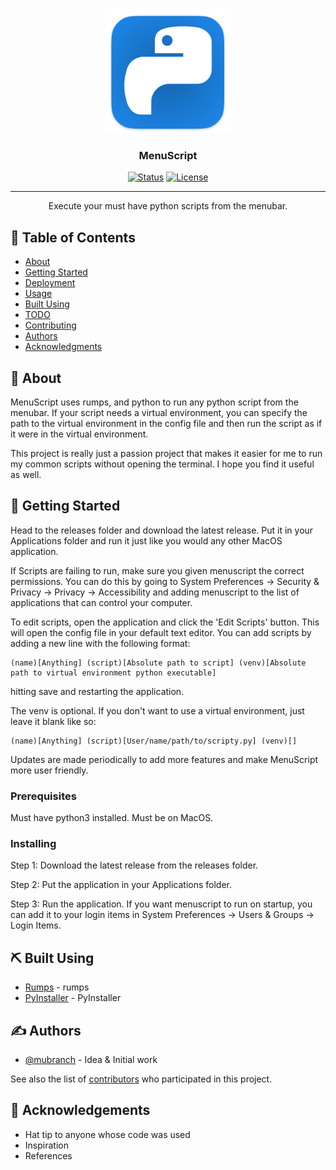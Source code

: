 <p align="center">
  <a href="" rel="noopener">
 <img width=200px height=200px src="https://raw.githubusercontent.com/mubranch/menuscript/master/menuscript/resources/imgs/icon.png" alt="Project logo"></a>
</p>

<h3 align="center">MenuScript</h3>

<div align="center">

[![Status](https://img.shields.io/badge/status-active-success.svg)]()
[![License](https://img.shields.io/badge/license-MIT-blue.svg)](/LICENSE)

</div>

---

<p align="center"> Execute your must have python scripts from the menubar.
    <br> 
</p>

## 📝 Table of Contents

- [About](#about)
- [Getting Started](#getting_started)
- [Deployment](#deployment)
- [Usage](#usage)
- [Built Using](#built_using)
- [TODO](../TODO.md)
- [Contributing](../CONTRIBUTING.md)
- [Authors](#authors)
- [Acknowledgments](#acknowledgement)

## 🧐 About <a name = "about"></a>

MenuScript uses rumps, and python to run any python script from the menubar. If your script needs a virtual environment, you can specify the path to the virtual environment in the config file and then
run the script as if it were in the virtual environment.

This project is really just a passion project that makes it easier for me to run my common scripts without opening the terminal. I hope you find it useful as well.

## 🏁 Getting Started <a name = "getting_started"></a>

Head to the releases folder and download the latest release. Put it in your Applications folder and run it just like you would any other MacOS application. 

If Scripts are failing to run, make sure you given menuscript the correct permissions. You can do this by going to System Preferences -> Security & Privacy -> Privacy -> Accessibility and adding menuscript to the list of applications that can control your computer.

To edit scripts, open the application and click the 'Edit Scripts' button. This will open the config file in your default text editor. You can add scripts by adding a new line with the following format:
```
(name)[Anything] (script)[Absolute path to script] (venv)[Absolute path to virtual environment python executable]
```
hitting save and restarting the application.

The venv is optional. If you don't want to use a virtual environment, just leave it blank like so:

```
(name)[Anything] (script)[User/name/path/to/scripty.py] (venv)[]
```

Updates are made periodically to add more features and make MenuScript more user friendly.

### Prerequisites

Must have python3 installed.
Must be on MacOS.

### Installing

Step 1: Download the latest release from the releases folder.

Step 2: Put the application in your Applications folder.

Step 3: Run the application. If you want menuscript to run on startup, you can add it to your login items in System Preferences -> Users & Groups -> Login Items.

## ⛏️ Built Using <a name = "built_using"></a>

- [Rumps](https://rumps.readthedocs.io/en/latest/) - rumps
- [PyInstaller](https://pyinstaller.org/en/stable/) - PyInstaller

## ✍️ Authors <a name = "authors"></a>

- [@mubranch](https://github.com/mubranch) - Idea & Initial work

See also the list of [contributors](https://github.com/mubranch/menuscript/contributors) who participated in this project.

## 🎉 Acknowledgements <a name = "acknowledgement"></a>

- Hat tip to anyone whose code was used
- Inspiration
- References
